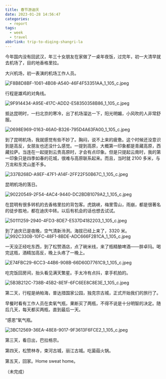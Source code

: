 ```yaml
---
title: 春节游迪庆
date: 2023-01-28 14:56:47
categories:
  - report
tags:
  - week
  - travel
abbrlink: trip-to-diqing-shangri-la
---
```


今年国内没有回武汉，年三十女朋友在家做了一桌年夜饭，过完年，初一大清早就去机场了，目的地香格里拉。

大兴机场，初一表演的机场工作人员。

![F8B8D8BF-1061-4B08-A540-46F4F53351AA_1_105_c.jpeg](https://p6-juejin.byteimg.com/tos-cn-i-k3u1fbpfcp/04def0b421814f6b818bb80ba00ed2ff~tplv-k3u1fbpfcp-watermark.image?)

行程是雄鸡的对角线。

![9F914434-A95E-417C-ADD2-E58350358B86_1_105_c.jpeg](https://p9-juejin.byteimg.com/tos-cn-i-k3u1fbpfcp/1f361b36a8b9491a818325f56ebdb45b~tplv-k3u1fbpfcp-watermark.image?)

抵达昆明时，一扫北京的寒冷，出了机场溜达一下，阳光明媚，小风吹的人非常舒服。

![0698E969-0163-46A0-B326-795D4A63FA00_1_105_c.jpeg](https://p1-juejin.byteimg.com/tos-cn-i-k3u1fbpfcp/b7d6f94ee8554cc5b1690bea0e1c52b3~tplv-k3u1fbpfcp-watermark.image?)

到了昆明机场，我就感觉有些不妙了。胸闷，说不上来的疲惫。这个时候还没意识到是高反，女朋友也还没什么感觉。一提到高原，大概第一印象都是青藏高原，西藏拉萨。当连在一起提到云贵高原时，才会有点印象。但是只提起云南时，我的第一印象只是四季如春的花城，很难与高原联系起来。而且，当时就 2100 多米，与万龙和东灵山差不多。

![337B268D-A9EF-47F1-A14F-2FF22F50B67C_1_105_c.jpeg](https://p1-juejin.byteimg.com/tos-cn-i-k3u1fbpfcp/f04ad27b1e874b9390284a1a820b920f~tplv-k3u1fbpfcp-watermark.image?)

昆明机场的落日。

![90220549-2F54-4AC4-9440-DC2BDB1079A2_1_105_c.jpeg](https://p9-juejin.byteimg.com/tos-cn-i-k3u1fbpfcp/3a31d64f7d4c4b69abe4d1f30c8d9537~tplv-k3u1fbpfcp-watermark.image?)

在昆明有很多转机的去香格里拉的背包客。虎跳峡，梅里雪山，雨崩，都是很著名的徒步胜地，都在迪庆中转。以后有机会的话也想去试试。

![50111259-2940-4FD3-8DE7-E537D4182203_1_105_c.jpeg](https://p1-juejin.byteimg.com/tos-cn-i-k3u1fbpfcp/e6c385815d884fd1a19160d3720e3dad~tplv-k3u1fbpfcp-watermark.image?)

到了迪庆已是夜晚，空气清新泠洌。海拔已经上来了，3320 米。
![992C330B-10FC-48F1-8BDE-ADC666F2B1CA_1_105_c.jpeg](https://p3-juejin.byteimg.com/tos-cn-i-k3u1fbpfcp/cb598af9f19d497085924c4927e49d33~tplv-k3u1fbpfcp-watermark.image?)

一天没正经吃东西，到了松赞酒店，点了碗米线，来了瓶精酿啤酒——胖卓玛。喝完这瓶，酒精加高反，晚上头疼了一晚上。

![E74FBC29-6CC3-44B6-908B-66D60D7761C9_1_105_c.jpeg](https://p9-juejin.byteimg.com/tos-cn-i-k3u1fbpfcp/940197693f324b569f690162fe5aad38~tplv-k3u1fbpfcp-watermark.image?)

吃完饭回房间，抬头看见满天繁星。手太冷有点抖，拿手机拍的。

![5B3B212C-738B-45B2-8E1F-6FC6EE8C8E3E_1_105_c.jpeg](https://p1-juejin.byteimg.com/tos-cn-i-k3u1fbpfcp/06fd91bfda57469e8adcbc066393d4ea~tplv-k3u1fbpfcp-watermark.image?)

第二天，行程是纳帕海，普达措国家公园，独克宗古城，正式开始我们的旅行了。

早餐时看有工作人员在卖氧气瓶，果断买了两瓶，不得不说是十分明智的决定。随后几天，每天都买两瓶，直到最后一天。

“感恩”氧气瓶。

![3BC12569-36EA-48E8-9017-9F3613F6FCE2_1_105_c.jpeg](https://p9-juejin.byteimg.com/tos-cn-i-k3u1fbpfcp/a9b78ef12e2943a09ad091ade112a89c~tplv-k3u1fbpfcp-watermark.image?)

第三天，看日出，巴拉格宗。

第四天，松赞林寺，束河古城，丽江古城。吃菌菇火锅。

第五天，回家。Home sweat home。

（未完成）
